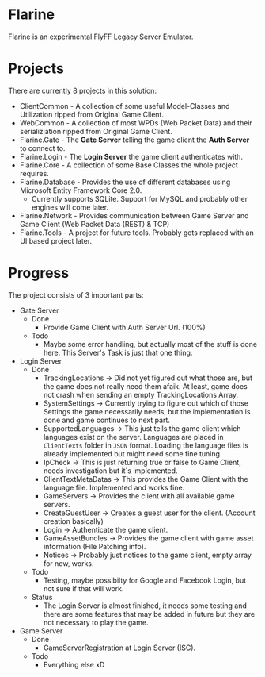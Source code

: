 # Flarine
Flarine is an experimental FlyFF Legacy Server Emulator.

# Projects
There are currently 8 projects in this solution:
* ClientCommon - A collection of some useful Model-Classes and Utilization ripped from Original Game Client.
* WebCommon - A collection of most WPDs (Web Packet Data) and their serializiation ripped from Original Game Client.
* Flarine.Gate - The **Gate Server** telling the game client the **Auth Server** to connect to.
* Flarine.Login - The **Login Server** the game client authenticates with.
* Flarine.Core - A collection of some Base Classes the whole project requires.
* Flarine.Database - Provides the use of different databases using Microsoft Entity Framework Core 2.0.
    * Currently supports SQLite. Support for MySQL and probably other engines will come later.
* Flarine.Network - Provides communication between Game Server and Game Client (Web Packet Data (REST) & TCP)
* Flarine.Tools - A project for future tools. Probably gets replaced with an UI based project later.

# Progress
The project consists of 3 important parts:
* Gate Server
    * Done
        * Provide Game Client with Auth Server Url. (100%)
    * Todo
        * Maybe some error handling, but actually most of the stuff is done here. This Server's Task is just that one thing.
* Login Server
    * Done
        * TrackingLocations -> Did not yet figured out what those are, but the game does not really need them afaik. At least, game does not crash when sending an empty TrackingLocations Array.
        * SystemSettings -> Currently trying to figure out which of those Settings the game necessarily needs, but the implementation is done and game continues to next part.
        * SupportedLanguages -> This just tells the game client which languages exist on the server. Languages are placed in `ClientTexts` folder in `JSON` format. Loading the language files is already implemented but might need some fine tuning.
        * IpCheck -> This is just returning true or false to Game Client, needs investigation but it´s implemented.
        * ClientTextMetaDatas -> This provides the Game Client with the language file. Implemented and works fine.
        * GameServers -> Provides the client with all available game servers.
        * CreateGuestUser -> Creates a guest user for the client. (Account creation basically)
        * Login -> Authenticate the game client.
        * GameAssetBundles -> Provides the game client with game asset information (File Patching info).
        * Notices -> Probably just notices to the game client, empty array for now, works.
    * Todo
        * Testing, maybe possibilty for Google and Facebook Login, but not sure if that will work.
    * Status
        * The Login Server is almost finished, it needs some testing and there are some features that may be added in future but they are not necessary to play the game.
* Game Server
    * Done
        * GameServerRegistration at Login Server (ISC).
    * Todo
        * Everything else xD
